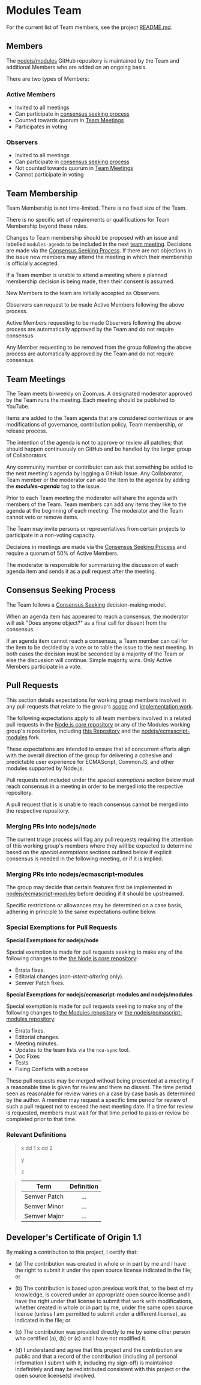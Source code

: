 ﻿# Modules Team

For the current list of Team members, see the project
[README.md](./README.md).

## Members

The [nodejs/modules](https://github.com/nodejs/modules) GitHub
repository is maintained by the Team and additional Members who are
added on an ongoing basis.

There are two types of Members:

### Active Members

- Invited to all meetings
- Can participate in [consensus seeking process](#consensus-seeking-process)
- Counted towards quorum in [Team Meetings](#team-meetings)
- Participates in voting

### Observers

- Invited to all meetings
- Can participate in [consensus seeking process](#consensus-seeking-process)
- Not counted towards quorum in [Team Meetings](#team-meetings)
- Cannot participate in voting

## Team Membership

Team Membership is not time-limited. There is no fixed size of the Team.

There is no specific set of requirements or qualifications for Team Membership beyond these rules.

Changes to Team membership should be proposed with an issue and labelled `modules-agenda`
to be included in the next [team meeting](#team-meetings). Decisions are made via the
[Consensus Seeking Process](#consensus-seeking-process). If there are not objections in the
issue new members may attend the meeting in which their membership is officially accepted.

If a Team member is unable to attend a meeting where a planned membership decision is being made,
then their consent is assumed.

New Members to the team are initially accepted as Observers.

Observers can request to be made Active Members following the above process.

Active Members requesting to be made Observers following the above process are automatically approved
by the Team and do not require consensus.

Any Member requesting to be removed from the group following the above process are automatically approved
by the Team and do not require consensus.

## Team Meetings

The Team meets bi-weekly on Zoom.us. A designated moderator
approved by the Team runs the meeting. Each meeting should be
published to YouTube.

Items are added to the Team agenda that are considered contentious or
are modifications of governance, contribution policy, Team membership,
or release process.

The intention of the agenda is not to approve or review all patches;
that should happen continuously on GitHub and be handled by the larger
group of Collaborators.

Any community member or contributor can ask that something be added to
the next meeting's agenda by logging a GitHub Issue. Any Collaborator,
Team member or the moderator can add the item to the agenda by adding
the **_modules-agenda_** tag to the issue.

Prior to each Team meeting the moderator will share the agenda with
members of the Team. Team members can add any items they like to the
agenda at the beginning of each meeting. The moderator and the Team
cannot veto or remove items.

The Team may invite persons or representatives from certain projects to
participate in a non-voting capacity.

Decisions in meetings are made via the [Consensus Seeking Process](#Consensus-Seeking-Process)
and require a quorum of 50% of Active Members.

The moderator is responsible for summarizing the discussion of each
agenda item and sends it as a pull request after the meeting.

## Consensus Seeking Process

The Team follows a
[Consensus Seeking](http://en.wikipedia.org/wiki/Consensus-seeking_decision-making)
decision-making model.

When an agenda item has appeared to reach a consensus, the moderator
will ask "Does anyone object?" as a final call for dissent from the
consensus.

If an agenda item cannot reach a consensus, a Team member can call for
the item to be decided by a vote or to table the issue to the next
meeting. In both cases the decision must be seconded by a majority of the Team
or else the discussion will continue. Simple majority wins. Only Active
Members participate in a vote.

## Pull Requests

This section details expectations for working group members involved in any pull
requests that relate to the group's [scope][modules-wg-purpose] and
[implementation work][modules-wg-plan].

The following expectations apply to all team members involved in a related pull
requests in the [Node.js core repository][nodejs-core] or any of the Modules
working group's repositories, including [this Repository][nodejs-modules] and
the [nodejs/ecmascript-modules][nodejs-ecmascript-modules] fork.

These expectations are intended to ensure that all concurrent efforts align
with the overall direction of the group for delivering a cohesive and predictable
user experience for ECMAScript, CommonJS, and other modules supported by Node.js.

Pull requests not included under the _special exemptions_ section below must
reach consensus in a meeting in order to be merged into the respective repository.

A pull request that is is unable to reach consensus cannot be merged into the
respective repository.

### Merging PRs into nodejs/node

The current triage process will flag any pull requests requiring the attention
of this working group's members where they will be expected to determine based on
the _special exemptions_ sections outlined below if explicit consensus is needed
in the following meeting, or if it is implied.

### Merging PRs into nodejs/ecmascript-modules

The group may decide that certain features first be implemented in
[nodejs/ecmascript-modules][nodejs-ecmascript-modules] before deciding if it
should be upstreamed.

Specific restrictions or allowances may be determined on a case basis,
adhering in principle to the same expectations outline below.

### Special Exemptions for Pull Requests

**Special Exemptions for nodejs/node**

Special exemption is made for pull requests seeking to make any of the following
changes to the [the Node.js core repository][nodejs-core]:

- Errata fixes.
- Editorial changes (_non-intent-altering_ only).
- Semver Patch fixes.

**Special Exemptions for nodejs/ecmascript-modules and nodejs/modules**

Special exemption is made for pull requests seeking to make any of the following
changes to [the Modules repository][nodejs-modules] or [the nodejs/ecmascript-modules repository][nodejs-ecmascript-modules]:

- Errata fixes.
- Editorial changes.
- Meeting minutes.
- Updates to the team lists via the `ncu-sync` tool.
- Doc Fixes
- Tests
- Fixing Conflicts with a rebase

These pull requests may be merged without being presented at a meeting if a
reasonable time is given for review and there no dissent. The time period seen
as reasonable for review varies on a case by case basis as determined by the
author. A member may request a specific time period for review of such a pull
request not to exceed the next meeting date. If a time for review is requested,
members must wait for that time period to pass or review be completed prior to
that time.

### Relevant Definitions

> x dd 1
> x dd 2
>
> y
>
> z

> |     Term     | Definition |
> | :----------: | :--------: |
> | Semver Patch |     …      |
> | Semver Minor |     …      |
> | Semver Major |     …      |

<a id="developers-certificate-of-origin"></a>

## Developer's Certificate of Origin 1.1

By making a contribution to this project, I certify that:

- (a) The contribution was created in whole or in part by me and I
  have the right to submit it under the open source license
  indicated in the file; or

- (b) The contribution is based upon previous work that, to the best
  of my knowledge, is covered under an appropriate open source
  license and I have the right under that license to submit that
  work with modifications, whether created in whole or in part
  by me, under the same open source license (unless I am
  permitted to submit under a different license), as indicated
  in the file; or

- (c) The contribution was provided directly to me by some other
  person who certified (a), (b) or (c) and I have not modified
  it.

- (d) I understand and agree that this project and the contribution
  are public and that a record of the contribution (including all
  personal information I submit with it, including my sign-off) is
  maintained indefinitely and may be redistributed consistent with
  this project or the open source license(s) involved.

<!-- Links -->

[nodejs-modules]: https://github.com/nodejs/modules
[nodejs-core]: https://github.com/nodejs/node
[nodejs-ecmascript-modules]: https://github.com/nodejs/ecmascript-modules
[modules-wg-purpose]: ./README.md#purpose
[modules-wg-plan]: ./doc/plan-for-new-modules-implementation.md
